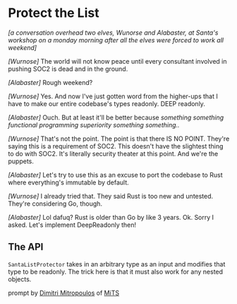 # Protect the List

_\[a conversation overhead two elves, Wunorse and Alabaster, at Santa's workshop on a monday morning after all the elves were forced to work all weekend\]_

_\[Wurnose\]_ The world will not know peace until every consultant involved in pushing SOC2 is dead and in the ground.

_\[Alabaster\]_ Rough weekend?

_\[Wurnose\]_ Yes. And now I've just gotten word from the higher-ups that I have to make our entire codebase's types readonly. DEEP readonly.

_\[Alabaster\]_ Ouch. But at least it'll be better because _something something functional programming superiority something something.._

_\[Wurnose\]_ That's not the point. The point is that there IS NO POINT. They're saying this is a requirement of SOC2. This doesn't have the slightest thing to do with SOC2. It's literally security theater at this point. And we're the puppets.

_\[Alabaster\]_ Let's try to use this as an excuse to port the codebase to Rust where everything's immutable by default.

_\[Wurnose\]_ I already tried that. They said Rust is too new and untested. They're considering Go, though.

_\[Alabaster\]_ Lol dafuq? Rust is older than Go by like 3 years. Ok. Sorry I asked. Let's implement DeepReadonly then!

## The API

`SantaListProtector` takes in an arbitrary type as an input and modifies that type to be readonly. The trick here is that it must also work for any nested objects.

prompt by [Dimitri Mitropoulos](https://github.com/dimitropoulos) of [MiTS](https://www.youtube.com/@MichiganTypeScript)
